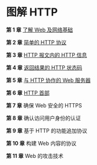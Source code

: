 # 图解 HTTP

**第 1 章** [了解 Web 及网络基础](https://github.com/ZhangMiao147/android_learning_notes/blob/master/BookNote/图解HTTP/第1章-了解Web及网络基础.md)

**第 2 章** [简单的 HTTP 协议](https://github.com/ZhangMiao147/android_learning_notes/blob/master/BookNote/图解HTTP/第2章-简单的HTTP协议.md)

**第 3 章** [HTTP 报文内的 HTTP 信息](https://github.com/ZhangMiao147/android_learning_notes/tree/master/BookNote/图解HTTP)

**第 4 章** [返回结果的 HTTP 状态码](https://github.com/ZhangMiao147/android_learning_notes/blob/master/BookNote/图解HTTP/第4章-返回结果的HTTP状态码.md)

**第 5 章** [与 HTTP 协作的 Web 服务器](https://github.com/ZhangMiao147/android_learning_notes/blob/master/BookNote/图解HTTP/第5章-与HTTP协作的Web服务器.md)

**第 6 章** [HTTP 首部](https://github.com/ZhangMiao147/android_learning_notes/blob/master/BookNote/图解HTTP/第6章-HTTP首部.md)

**第 7 章** 确保 Web 安全的 HTTPS

**第 8 章** 确认访问用户身份的认证

**第 9 章** 基于 HTTP 的功能追加协议

**第 10 章** 构建 Web 内容的协议

**第 11 章** Web 的攻击技术